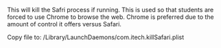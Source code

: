 This will kill the Safri process if running. This is used so that students are forced to use Chrome to browse the web. Chrome is preferred due to the amount of control it offers versus Safari.

Copy file to: /Library/LaunchDaemons/com.itech.killSafari.plist
